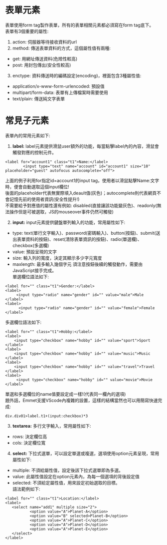 # 表單元素
表單使用form tag製作表單，所有的表單相關元素都必須寫在form tag底下。  
表單有3個重要的屬性:  
1. action: 伺服器等待接收資料的url
2. method: 傳送表單資料的方式，這個屬性值有兩種:  
  - get: 用網址傳送資料(危險性較高)  
  - post: 用封包傳出(安全性較高)
3. enctype: 資料傳送時的編碼設定(encoding)，裡面包含3種屬性值:  
  - application/x-www-form-urlencoded: 預設值
  - multipart/form-data: 表單有上傳檔案時需要使用
  - text/plain: 傳送純文字表單

# 常見子元素
表單內的常用元素如下:
1. **label:** label元素提供滑鼠user額外的功能，每當點擊label內的內容，滑鼠會觸發對應的控制元件。
```
<label for="account1" class="t1">Name:</label>
        <input type="text" name="account" id="account1" size="10" placeholder="guest" autofocus autocomplete="off">
```
上面的例子利用for指定id=account1的input tag，使用者以滑鼠點擊Name:文字時，便會自動選取這個input欄位!  
後面的placeholder代表無實際填入deault值(灰色)；autocomplete則代表網頁不會記憶先前的使用者資訊(安全性提升!)  
不需要給予對應值的屬性還有例如: disabled(直接讓該功能變灰色)、readonly(無法操作但是可被選取，JS的mouseover事件仍然可觸發)  

2. **input:** input元素提供鍵盤單列輸入的功能，常用屬性如下:  
  - type: text(單行文字輸入)、password(密碼輸入)、button(按鈕)、submit(送出表單資料的按鈕)、reset(清除表單資訊的按鈕)、radio(單選欄)、checkbox(多選欄)  
  - value: 預設呈現的文字  
  - size: 輸入列的寬度，決定其顯示多少字元寬度  
  - maxlength: 最多輸入幾個字元
須注意按鈕後續的觸發動作，需要由JavaScript接手完成。  
單選欄位語法如下:  
```
<label for="" class="t1">Gender:</label>
<label>
     <input type="radio" name="gender" id="" value="male">Male
</label>
<label>
      <input type="radio" name="gender" id="" value="female">Female
</label>
```
多選欄位語法如下:  
```
<label for="" class="t1">Hobby:</label>
<label>
    <input type="checkbox" name="hobby" id="" value="sport">Sport
</label>
<label>
    <input type="checkbox" name="hobby" id="" value="music">Music
</label>
<label>
    <input type="checkbox" name="hobby" id="" value="travel">Travel
</label>
<label>
     <input type="checkbox" name="hobby" id="" value="movie">Movie
</label>
```
單選和多選欄位的name值要設定成一樣!(代表同一欄內的選項)  
題外話，Emmet支援VScode內複雜的設置，這樣的結構當然也可以用簡寫快速完成:  
```
div.div01>label.t1+(input:checkbox)*3
```


3. **textarea:** 多行文字輸入，常用屬性如下:  
  - rows: 決定欄位高  
  - cols: 決定欄位寬
4. **select:** 下拉式選單，可以設定單選或複選，選項使用option元素呈現，常用屬性如下:  
  - multiple: 不須給屬性值，設定後該下拉式選單即為多選。
  - value: 此屬性值設定在option元素內，為每一個選項的背後設定值
  - selected: 不須給定屬性值，用來設定初始選取的目標。  
語法範例如下:  
```
<label for="" class="t1">Location:</label>
<label>
   <select name="add1" multiple size="2">
           <option value="A">Planet-A</option>
           <option value="B" selected>Planet-B</option>
           <option value="A">Planet-C</option>
           <option value="A">Planet-D</option>
           <option value="A">Planet-E</option>
   </select>
</label>
```



